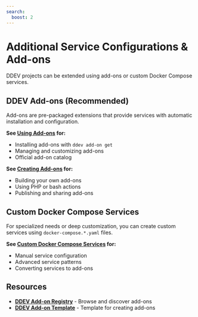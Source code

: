 ```yaml
---
search:
  boost: 2
---
```


# Additional Service Configurations & Add-ons

DDEV projects can be extended using add-ons or custom Docker Compose services.

## DDEV Add-ons (Recommended)

Add-ons are pre-packaged extensions that provide services with automatic installation and configuration.

**See [Using Add-ons](using-add-ons.md) for:**

- Installing add-ons with `ddev add-on get`
- Managing and customizing add-ons
- Official add-on catalog

**See [Creating Add-ons](creating-add-ons.md) for:**

- Building your own add-ons
- Using PHP or bash actions
- Publishing and sharing add-ons

## Custom Docker Compose Services

For specialized needs or deep customization, you can create custom services using `docker-compose.*.yaml` files.

**See [Custom Docker Compose Services](custom-docker-services.md) for:**

- Manual service configuration
- Advanced service patterns
- Converting services to add-ons

## Resources

- **[DDEV Add-on Registry](https://addons.ddev.com/)** - Browse and discover add-ons
- **[DDEV Add-on Template](https://github.com/ddev/ddev-addon-template)** - Template for creating add-ons
